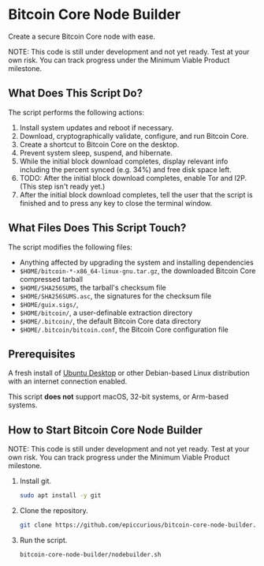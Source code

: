 # Bitcoin Core Node Builder

Create a secure Bitcoin Core node with ease.

NOTE: This code is still under development and not yet ready. Test at your own risk. You can track progress under the Minimum Viable Product milestone.

## What Does This Script Do?

The script performs the following actions:
1. Install system updates and reboot if necessary.
2. Download, cryptographically validate, configure, and run Bitcoin Core.
3. Create a shortcut to Bitcoin Core on the desktop.
4. Prevent system sleep, suspend, and hibernate.
5. While the initial block download completes, display relevant info including the percent synced (e.g. 34%) and free disk space left.
6. TODO: After the initial block download completes, enable Tor and I2P. (This step isn't ready yet.)
7. After the initial block download completes, tell the user that the script is finished and to press any key to close the terminal window.

## What Files Does This Script Touch?

The script modifies the following files:
- Anything affected by upgrading the system and installing dependencies
- `$HOME/bitcoin-*-x86_64-linux-gnu.tar.gz`, the downloaded Bitcoin Core compressed tarball
- `$HOME/SHA256SUMS`, the tarball's checksum file
- `$HOME/SHA256SUMS.asc`, the signatures for the checksum file
- `$HOME/guix.sigs/`, 
- `$HOME/bitcoin/`, a user-definable extraction directory
- `$HOME/.bitcoin/`, the default Bitcoin Core data directory
- `$HOME/.bitcoin/bitcoin.conf`, the Bitcoin Core configuration file

## Prerequisites

A fresh install of [Ubuntu Desktop](https://ubuntu.com/tutorials/install-ubuntu-desktop) or other Debian-based Linux distribution with an internet connection enabled.

This script **does not** support macOS, 32-bit systems, or Arm-based systems.

## How to Start Bitcoin Core Node Builder

NOTE: This code is still under development and not yet ready. Test at your own risk. You can track progress under the Minimum Viable Product milestone.

1. Install git.
    ```bash
    sudo apt install -y git
    ```
2. Clone the repository.
    ```bash
    git clone https://github.com/epiccurious/bitcoin-core-node-builder.git
    ```
3. Run the script.
    ```bash
    bitcoin-core-node-builder/nodebuilder.sh
    ```
